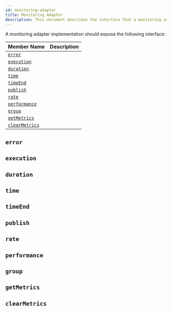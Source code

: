```yaml
---
id: monitoring-adapter
title: Monitoring Adapter
description: This document describes the interface that a monitoring adapter should expose.
---
```


A monitoring adapter implementation should expose the following interface:

| Member Name                     | Description |
| ------------------------------- | ----------- |
| [`error`](#error)               |             |
| [`execution`](#execution)       |             |
| [`duration`](#duration)         |             |
| [`time`](#time)                 |             |
| [`timeEnd`](#timeend)           |             |
| [`publish`](#publish)           |             |
| [`rate`](#rate)                 |             |
| [`performance`](#performance)   |             |
| [`group`](#group)               |             |
| [`getMetrics`](#getmetrics)     |             |
| [`clearMetrics`](#clearmetrics) |             |

## `error`

## `execution`

## `duration`

## `time`

## `timeEnd`

## `publish`

## `rate`

## `performance`

## `group`

## `getMetrics`

## `clearMetrics`
